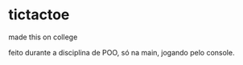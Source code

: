 # tictactoe
made this on college

feito durante a disciplina de POO, só na main, jogando pelo console. 
